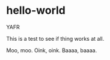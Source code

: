 # hello-world
YAFR

This is a test to see if thing works at all.

Moo, moo.  Oink, oink. Baaaa, baaaa.
